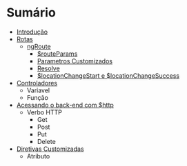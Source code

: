 # Sumário

* [Introdução](README.md)
* [Rotas](route/README.md)
  * [ngRoute](ngroute/README.md)
    * [$routeParams](route/ngroute/routeparams.md)
    * [Parametros Customizados](route/ngroute/paramcustom.md)
    * [Resolve](route/ngroute/resolve.md)
    * [$locationChangeStart e $locationChangeSuccess](route/ngroute/locationchangestartsuccess.md)
* [Controladores](controller.md)
  * Variavel
  * Função
* [Acessando o back-end com $http](http.md)
  * Verbo HTTP
    * Get
    * Post
    * Put
    * Delete
* [Diretivas Customizadas](directive-custom.md)
  * Atributo


